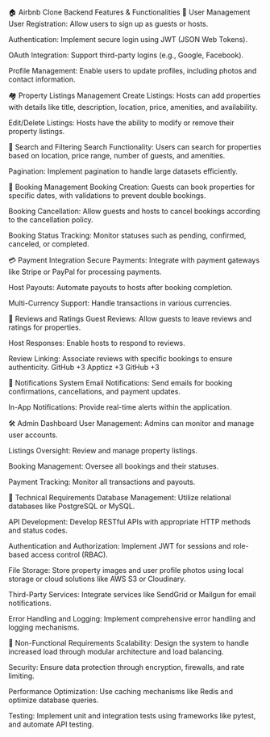 🏠 Airbnb Clone Backend Features & Functionalities
🔐 User Management
User Registration: Allow users to sign up as guests or hosts.

Authentication: Implement secure login using JWT (JSON Web Tokens).

OAuth Integration: Support third-party logins (e.g., Google, Facebook).

Profile Management: Enable users to update profiles, including photos and contact information.

🏘️ Property Listings Management
Create Listings: Hosts can add properties with details like title, description, location, price, amenities, and availability.

Edit/Delete Listings: Hosts have the ability to modify or remove their property listings.

🔎 Search and Filtering
Search Functionality: Users can search for properties based on location, price range, number of guests, and amenities.

Pagination: Implement pagination to handle large datasets efficiently.

📅 Booking Management
Booking Creation: Guests can book properties for specific dates, with validations to prevent double bookings.

Booking Cancellation: Allow guests and hosts to cancel bookings according to the cancellation policy.

Booking Status Tracking: Monitor statuses such as pending, confirmed, canceled, or completed.

💳 Payment Integration
Secure Payments: Integrate with payment gateways like Stripe or PayPal for processing payments.

Host Payouts: Automate payouts to hosts after booking completion.

Multi-Currency Support: Handle transactions in various currencies.

🌟 Reviews and Ratings
Guest Reviews: Allow guests to leave reviews and ratings for properties.

Host Responses: Enable hosts to respond to reviews.

Review Linking: Associate reviews with specific bookings to ensure authenticity.
GitHub
+3
Appticz
+3
GitHub
+3

🔔 Notifications System
Email Notifications: Send emails for booking confirmations, cancellations, and payment updates.

In-App Notifications: Provide real-time alerts within the application.

🛠️ Admin Dashboard
User Management: Admins can monitor and manage user accounts.

Listings Oversight: Review and manage property listings.

Booking Management: Oversee all bookings and their statuses.

Payment Tracking: Monitor all transactions and payouts.

🧰 Technical Requirements
Database Management: Utilize relational databases like PostgreSQL or MySQL.

API Development: Develop RESTful APIs with appropriate HTTP methods and status codes.

Authentication and Authorization: Implement JWT for sessions and role-based access control (RBAC).

File Storage: Store property images and user profile photos using local storage or cloud solutions like AWS S3 or Cloudinary.

Third-Party Services: Integrate services like SendGrid or Mailgun for email notifications.

Error Handling and Logging: Implement comprehensive error handling and logging mechanisms.

🚀 Non-Functional Requirements
Scalability: Design the system to handle increased load through modular architecture and load balancing.

Security: Ensure data protection through encryption, firewalls, and rate limiting.

Performance Optimization: Use caching mechanisms like Redis and optimize database queries.

Testing: Implement unit and integration tests using frameworks like pytest, and automate API testing.

